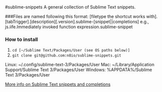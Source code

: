 #sublime-snippets
A general collection of Sublime Text snippets.

###Files are named following this format:
[filetype the shortcut works with].[tabTrigger].[description][.version].sublime-[snippet||completions]
e.g., js.iife.Immediately invoked function expression.sublime-snippet

### How to install
1. ```cd [~/Sublime Text/Packages/User (see OS paths below)]```
2. ```git clone git@github.com:n8io/sublime-snippets.git```

Linux: ~/.config/sublime-text-3/Packages/User
Mac: ~/Library/Application Support/Sublime Text 3/Packages/User
Windows: %APPDATA%/Sublime Text 3/Packages/User

[More info on Sublime Text snippets and completions](http://docs.sublimetext.info/en/latest/extensibility/snippets.html)
